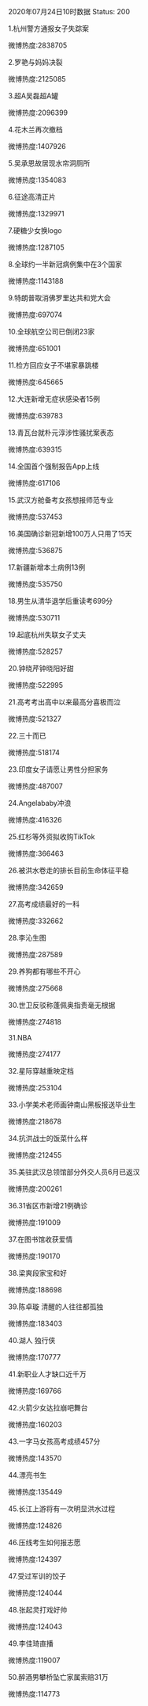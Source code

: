 2020年07月24日10时数据
Status: 200

1.杭州警方通报女子失踪案

微博热度:2838705

2.罗艳与妈妈决裂

微博热度:2125085

3.超A吴磊超A罐

微博热度:2096399

4.花木兰再次撤档

微博热度:1407926

5.吴承恩故居现水帘洞厕所

微博热度:1354083

6.征途高清正片

微博热度:1329971

7.硬糖少女换logo

微博热度:1287105

8.全球约一半新冠病例集中在3个国家

微博热度:1143188

9.特朗普取消佛罗里达共和党大会

微博热度:697074

10.全球航空公司已倒闭23家

微博热度:651001

11.检方回应女子不堪家暴跳楼

微博热度:645665

12.大连新增无症状感染者15例

微博热度:639783

13.青瓦台就朴元淳涉性骚扰案表态

微博热度:639315

14.全国首个强制报告App上线

微博热度:617106

15.武汉方舱备考女孩想报师范专业

微博热度:537453

16.美国确诊新冠新增100万人只用了15天

微博热度:536875

17.新疆新增本土病例13例

微博热度:535750

18.男生从清华退学后重读考699分

微博热度:530711

19.起底杭州失联女子丈夫

微博热度:528257

20.钟晓芹钟晓阳好甜

微博热度:522995

21.高考考出高中以来最高分喜极而泣

微博热度:521327

22.三十而已

微博热度:518174

23.印度女子请愿让男性分担家务

微博热度:487007

24.Angelababy冲浪

微博热度:416326

25.红杉等外资拟收购TikTok

微博热度:366463

26.被洪水卷走的排长目前生命体征平稳

微博热度:342659

27.高考成绩最好的一科

微博热度:332662

28.李沁生图

微博热度:287589

29.养狗都有哪些不开心

微博热度:275668

30.世卫反驳称蓬佩奥指责毫无根据

微博热度:274818

31.NBA

微博热度:274177

32.星际穿越重映定档

微博热度:253104

33.小学美术老师画钟南山黑板报送毕业生

微博热度:218678

34.抗洪战士的饭菜什么样

微博热度:212455

35.美驻武汉总领馆部分外交人员6月已返汉

微博热度:200261

36.31省区市新增21例确诊

微博热度:191009

37.在图书馆收获爱情

微博热度:190170

38.梁爽段家宝和好

微博热度:188698

39.陈卓璇 清醒的人往往都孤独

微博热度:183403

40.湖人 独行侠

微博热度:170777

41.新职业人才缺口近千万

微博热度:169766

42.火箭少女达拉崩吧舞台

微博热度:160203

43.一字马女孩高考成绩457分

微博热度:143570

44.漂亮书生

微博热度:135449

45.长江上游将有一次明显洪水过程

微博热度:124826

46.压线考生如何报志愿

微博热度:124397

47.受过军训的饺子

微博热度:124044

48.张起灵打戏好帅

微博热度:124043

49.李佳琦直播

微博热度:119007

50.醉酒男攀桥坠亡家属索赔31万

微博热度:114773

